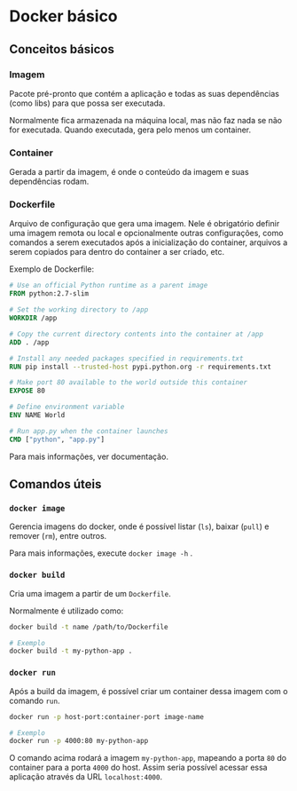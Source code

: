 # Docker básico

## Conceitos básicos

### Imagem

Pacote pré-pronto que contém a aplicação e todas as suas dependências (como libs) para que possa ser executada.

Normalmente fica armazenada na máquina local, mas não faz nada se não for executada. Quando executada, gera pelo menos um container.

### Container

Gerada a partir da imagem, é onde o conteúdo da imagem e suas dependências rodam.

### Dockerfile

Arquivo de configuração que gera uma imagem. Nele é obrigatório definir uma imagem remota ou local e opcionalmente outras configurações, como comandos a serem executados após a inicialização do container, arquivos a serem copiados para dentro do container a ser criado, etc.

Exemplo de Dockerfile:

```dockerfile
# Use an official Python runtime as a parent image
FROM python:2.7-slim

# Set the working directory to /app
WORKDIR /app

# Copy the current directory contents into the container at /app
ADD . /app

# Install any needed packages specified in requirements.txt
RUN pip install --trusted-host pypi.python.org -r requirements.txt

# Make port 80 available to the world outside this container
EXPOSE 80

# Define environment variable
ENV NAME World

# Run app.py when the container launches
CMD ["python", "app.py"]
```

Para mais informações, ver documentação.

## Comandos úteis

### `docker image`

Gerencia imagens do docker, onde é possível listar (`ls`), baixar (`pull`) e remover (`rm`), entre outros.

Para mais informações, execute `docker image -h` .

### `docker build`

Cria uma imagem a partir de um `Dockerfile`.

Normalmente é utilizado como:

```sh
docker build -t name /path/to/Dockerfile

# Exemplo
docker build -t my-python-app .
```

### `docker run`

Após a build da imagem, é possível criar um container dessa imagem com o comando `run`.

```sh
docker run -p host-port:container-port image-name

# Exemplo
docker run -p 4000:80 my-python-app
```

O comando acima rodará a imagem `my-python-app`, mapeando a porta `80` do container para a porta `4000` do host. Assim seria possível acessar essa aplicação através da URL `localhost:4000`.
